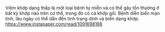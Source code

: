 Viêm khớp dạng thấp là một loại bệnh tự miễn và có thể gây tổn thương ở bất kỳ khớp nào trên cơ thể, trong đó có cả khớp gối. Bệnh diễn biến mạn tính, lâu ngày có thể dẫn đến tình trạng dính và biến dạng khớp.
https://www.instapaper.com/read/1091698166
